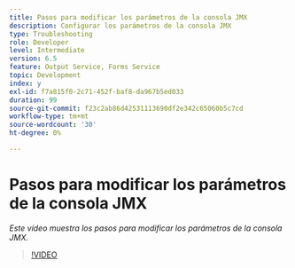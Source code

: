 ```yaml
---
title: Pasos para modificar los parámetros de la consola JMX
description: Configurar los parámetros de la consola JMX
type: Troubleshooting
role: Developer
level: Intermediate
version: 6.5
feature: Output Service, Forms Service
topic: Development
index: y
exl-id: f7a815f0-2c71-452f-baf8-da967b5ed033
duration: 99
source-git-commit: f23c2ab86d42531113690df2e342c65060b5c7cd
workflow-type: tm+mt
source-wordcount: '30'
ht-degree: 0%

---
```



# Pasos para modificar los parámetros de la consola JMX

*Este vídeo muestra los pasos para modificar los parámetros de la consola JMX.*

>[!VIDEO](https://video.tv.adobe.com/v/335554?quality=12&learn=on)
